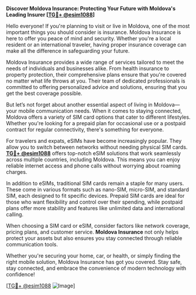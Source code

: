 **Discover Moldova Insurance: Protecting Your Future with Moldova's Leading Insurer [[TG💪+ @esim1088](https://t.me/s/esim1088)]**

Hello everyone! If you're planning to visit or live in Moldova, one of the most important things you should consider is insurance. Moldova Insurance is here to offer you peace of mind and security. Whether you're a local resident or an international traveler, having proper insurance coverage can make all the difference in safeguarding your future.

Moldova Insurance provides a wide range of services tailored to meet the needs of individuals and businesses alike. From health insurance to property protection, their comprehensive plans ensure that you're covered no matter what life throws at you. Their team of dedicated professionals is committed to offering personalized advice and solutions, ensuring that you get the best coverage possible.

But let’s not forget about another essential aspect of living in Moldova—your mobile communication needs. When it comes to staying connected, Moldova offers a variety of SIM card options that cater to different lifestyles. Whether you're looking for a prepaid plan for occasional use or a postpaid contract for regular connectivity, there's something for everyone.

For travelers and expats, eSIMs have become increasingly popular. They allow you to switch between networks without needing physical SIM cards. **[TG💪+ @esim1088](https://t.me/s/esim1088)** offers top-notch eSIM solutions that work seamlessly across multiple countries, including Moldova. This means you can enjoy reliable internet access and phone calls without worrying about roaming charges.

In addition to eSIMs, traditional SIM cards remain a staple for many users. These come in various formats such as nano-SIM, micro-SIM, and standard SIM, each designed to fit specific devices. Prepaid SIM cards are ideal for those who want flexibility and control over their spending, while postpaid plans offer more stability and features like unlimited data and international calling.

When choosing a SIM card or eSIM, consider factors like network coverage, pricing plans, and customer service. **Moldova Insurance** not only helps protect your assets but also ensures you stay connected through reliable communication tools. 

Whether you're securing your home, car, or health, or simply finding the right mobile solution, Moldova Insurance has got you covered. Stay safe, stay connected, and embrace the convenience of modern technology with confidence!

[[TG💪+ @esim1088](https://t.me/s/esim1088) ![Image](https://i.postimg.cc/Y0z9fWf4/image.png)]